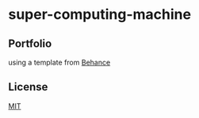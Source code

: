 # super-computing-machine


## Portfolio 




using a template from [Behance](https://www.behance.net/gallery/63901069/Barts-Simple-Minimal-Portfolio-Website/)





## License
[MIT](https://choosealicense.com/licenses/mit/)